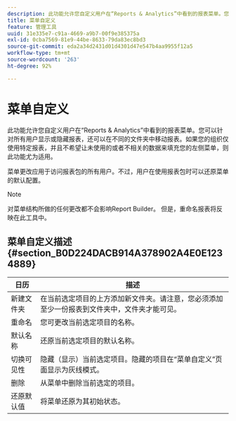 ```yaml
---
description: 此功能允许您自定义用户在“Reports & Analytics”中看到的报表菜单。您可以针对所有用户显示或隐藏报表，还可以在不同的文件夹中移动报表。如果您的组织仅使用特定报表，并且不希望让未使用的或者不相关的数据来填充您的左侧菜单，则此功能尤为适用。
title: 菜单自定义
feature: 管理工具
uuid: 31e335e7-c91a-4669-a9b7-00f9e385375a
exl-id: 0cba7569-81e9-44be-8633-79da83ec8bd3
source-git-commit: eda2a34d2431d01d4301d47e547b4aa9955f12a5
workflow-type: tm+mt
source-wordcount: '263'
ht-degree: 92%

---
```


# 菜单自定义

此功能允许您自定义用户在“Reports &amp; Analytics”中看到的报表菜单。您可以针对所有用户显示或隐藏报表，还可以在不同的文件夹中移动报表。如果您的组织仅使用特定报表，并且不希望让未使用的或者不相关的数据来填充您的左侧菜单，则此功能尤为适用。

菜单更改应用于访问报表包的所有用户。不过，用户在使用报表包时可以还原菜单的默认配置。

>[!NOTE]
>
>对菜单结构所做的任何更改都不会影响Report Builder。 但是，重命名报表将反映在此工具中。

## 菜单自定义描述 {#section_B0D224DACB914A378902A4E0E1234889}

| 日历 | 描述 |
|--- |--- |
| 新建文件夹 | 在当前选定项目的上方添加新文件夹。请注意，您必须添加至少一份报表到文件夹中，文件夹才能可见。 |
| 重命名 | 您可更改当前选定项目的名称。 |
| 默认名称 | 还原当前选定项目的默认名称。 |
| 切换可见性 | 隐藏（显示）当前选定项目。隐藏的项目在“菜单自定义”页面显示为灰线模式。 |
| 删除 | 从菜单中删除当前选定的项目。 |
| 还原默认值 | 将菜单还原为其初始状态。 |

